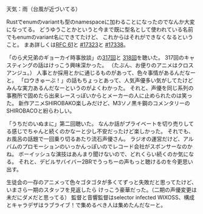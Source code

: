 天気：雨（台風が近づいてる）

Rustでenumのvariantも型のnamespaceに加わることになったのでなんか大変になってる。
どうゆうことかというと今まで既に型名として使われている名前でもenumのvariant名にできてたけど、
これからはそれができなくなるということ。
まあ詳しくは[RFC 61](https://github.com/rust-lang/rfcs/pull/234)と
[#17323](https://github.com/rust-lang/rust/issues/17323)と
[#17338](https://github.com/rust-lang/rust/pull/17338)。

「のら犬兄弟のギョーカイ時事放談」の[317回](http://www.norainu-jiji.com/contents/hp0012/index02740000.html)と
[318回](http://www.norainu-jiji.com/contents/hp0012/index02750000.html)を聴いた。
317回のキャスティングの話はけっこう興味深かった。
（たぶん、お便りのアニメはクロスアンジュ。）
人事とか採用とかに通じるものがあって、色々事情があるんだなーと。
「ロウきゅーぶ！」の話もちょっとあって、人気声優多い気がしてたけどみんな実力あるんだなーというのがよくわかった。
それと、声優を同じ系列の事務所で固めたら出来レースっぽいからとメーカーの人に止められたのは笑った。
新作アニメSHIROBAKO楽しみだけど、M3ソノ黒キ鋼のコメンタリーのSHIROBACOと紛らわしい。

「うちだのいぬまに」第二回聴いた。
なんか話がプライベートを切り売りしてる感じでちゃんと続くのかなーと少し不安だったけど楽しかった。
それでも、お風呂の話題で一回乗り切るあたり流石声優さん。
ラジオの運営だけど、アルバムのプロモーションのいっかんっぽいのでレコード会社がスポンサーなのかね。
ボーイッシュな演技はあんまり聞けないので、どれくらい続くのか気になる。
それと、デビルサバイバー2BRでうっちーの声もっと聴けるのを今更思い出す。

生徒会の一存のアニメって色々ゴタゴタが多くてずっと失敗だと思ってたけど、いまさら一期のスタッフを見返したら
けっこう豪華だった。（二期の声優変更は未だにダメだと思ってる）
監督と音響監督はselector infected WIXOSS、構成とキャラデザはラブライブ！で集めるべき人は集めたんだなーと。
